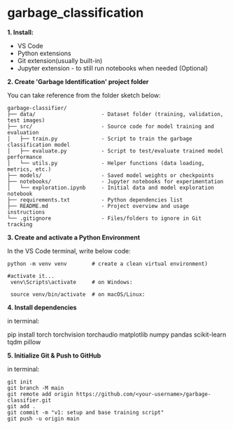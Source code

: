 # garbage_classification

**1. Install:**
   - VS Code
   - Python extensions
   - Git extension(usually built-in)
   - Jupyter extension - to still run notebooks when needed (Optional)

**2. Create 'Garbage Identification' project folder**

You can take reference from the folder sketch below:

```text
garbage-classifier/
├── data/                     - Dataset folder (training, validation, test images)
├── src/                      - Source code for model training and evaluation
│   ├── train.py              - Script to train the garbage classification model
│   ├── evaluate.py           - Script to test/evaluate trained model performance
│   └── utils.py              - Helper functions (data loading, metrics, etc.)
├── models/                   - Saved model weights or checkpoints
├── notebooks/                - Jupyter notebooks for experimentation
│   └── exploration.ipynb     - Initial data and model exploration notebook
├── requirements.txt          - Python dependencies list
├── README.md                 - Project overview and usage instructions
└── .gitignore                - Files/folders to ignore in Git tracking
```

**3. Create and activate a Python Environment**

In the VS Code terminal, write below code:

   ```text
   python -m venv venv        # create a clean virtual environment)
   
   #activate it...
    venv\Scripts\activate     # on Windows:

    source venv/bin/activate  # on macOS/Linux:
   ```

**4. Install dependencies**

in terminal:

   pip install torch torchvision torchaudio matplotlib numpy pandas scikit-learn tqdm pillow

**5. Initialize Git & Push to GitHub**

in terminal:

    git init
    git branch -M main
    git remote add origin https://github.com/<your-username>/garbage-classifier.git
    git add .
    git commit -m "v1: setup and base training script"
    git push -u origin main


   

